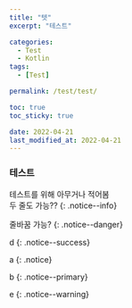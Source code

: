 ```yaml
---
title: "텟"
excerpt: "테스트"

categories:
  - Test
  - Kotlin
tags:
  - [Test]

permalink: /test/test/

toc: true
toc_sticky: true

date: 2022-04-21
last_modified_at: 2022-04-21
---
```


### 테스트

테스트를 위해 아무거나 적어봄  
두 줄도 가능??
{: .notice--info}  

줄바꿈 가능?
{: .notice--danger}  

d
{: .notice--success}

a
{: .notice}

b
{: .notice--primary}

e
{: .notice--warning}
